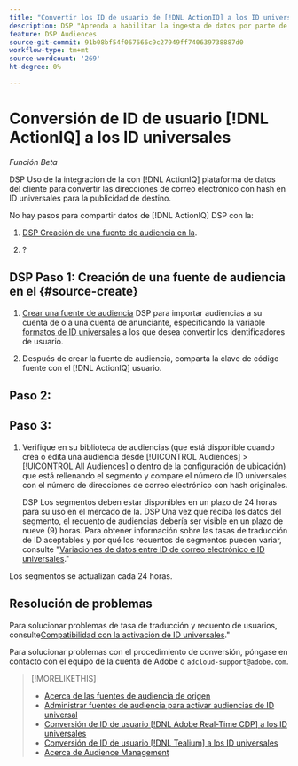 ```yaml
---
title: "Convertir los ID de usuario de [!DNL ActionIQ] a los ID universales"
description: DSP "Aprenda a habilitar la ingesta de datos por parte de los [!DNL ActionIQ] segmentos de origen".
feature: DSP Audiences
source-git-commit: 91b08bf54f067666c9c27949ff740639738887d0
workflow-type: tm+mt
source-wordcount: '269'
ht-degree: 0%

---
```


# Conversión de ID de usuario [!DNL ActionIQ] a los ID universales

*Función Beta*

DSP Uso de la integración de la con [!DNL ActionIQ] plataforma de datos del cliente para convertir las direcciones de correo electrónico con hash en ID universales para la publicidad de destino.

No hay <!-- NN --> pasos para compartir datos de [!DNL ActionIQ] DSP con la:

1. [DSP Creación de una fuente de audiencia en la](#source-create).

1. ?

## DSP Paso 1: Creación de una fuente de audiencia en el {#source-create}

1. [Crear una fuente de audiencia](source-manage.md) DSP para importar audiencias a su cuenta de o a una cuenta de anunciante, especificando la variable [formatos de ID universales](source-about.md) a los que desea convertir los identificadores de usuario.

1. Después de crear la fuente de audiencia, comparta la clave de código fuente con el [!DNL ActionIQ] usuario.

## Paso 2:

## Paso 3:

1. Verifique en su biblioteca de audiencias (que está disponible cuando crea o edita una audiencia desde [!UICONTROL Audiences] > [!UICONTROL All Audiences] o dentro de la configuración de ubicación) que está rellenando el segmento y compare el número de ID universales con el número de direcciones de correo electrónico con hash originales.

   DSP Los segmentos deben estar disponibles en un plazo de 24 horas para su uso en el mercado de la. DSP Una vez que reciba los datos del segmento, el recuento de audiencias debería ser visible en un plazo de nueve (9) horas. Para obtener información sobre las tasas de traducción de ID aceptables y por qué los recuentos de segmentos pueden variar, consulte &quot;[Variaciones de datos entre ID de correo electrónico e ID universales](#universal-ids-data-variances).&quot;

Los segmentos se actualizan cada 24 horas.

## Resolución de problemas

Para solucionar problemas de tasa de traducción y recuento de usuarios, consulte[Compatibilidad con la activación de ID universales](/help/dsp/audiences/universal-ids.md).&quot;

Para solucionar problemas con el procedimiento de conversión, póngase en contacto con el equipo de la cuenta de Adobe o `adcloud-support@adobe.com`.

>[!MORELIKETHIS]
>
>* [Acerca de las fuentes de audiencia de origen](/help/dsp/audiences/sources/source-about.md)
>* [Administrar fuentes de audiencia para activar audiencias de ID universal](source-manage.md)
>* [Conversión de ID de usuario [!DNL Adobe Real-Time CDP] a los ID universales](/help/dsp/audiences/sources/source-adobe-rtcdp.md)
>* [Conversión de ID de usuario [!DNL Tealium] a los ID universales](/help/dsp/audiences/sources/source-tealium.md)
>* [Acerca de Audience Management](/help/dsp/audiences/audience-about.md)
